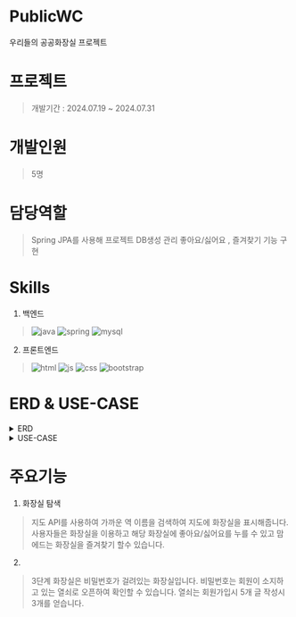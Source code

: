 # PublicWC
우리들의 공공화장실 프로젝트

# 프로젝트
> 개발기간 : 2024.07.19 ~ 2024.07.31

# 개발인원
> 5명

# 담당역할
> Spring JPA를 사용해 프로젝트 DB생성 관리 좋아요/싫어요 , 즐겨찾기 기능 구현

# Skills
1. 백엔드
>![java](https://img.shields.io/badge/Java-ED8B00?style=for-the-badge&logo=openjdk&logoColor=white)
![spring](https://img.shields.io/badge/Spring-6DB33F?style=for-the-badge&logo=spring&logoColor=white)
![mysql](https://img.shields.io/badge/MySQL-00000F?style=for-the-badge&logo=mysql&logoColor=white)

2. 프론트엔드
>![html](https://img.shields.io/badge/HTML5-E34F26?style=for-the-badge&logo=html5&logoColor=white)
![js](https://img.shields.io/badge/JavaScript-F7DF1E?style=for-the-badge&logo=JavaScript&logoColor=white)
![css](https://img.shields.io/badge/CSS3-1572B6?style=for-the-badge&logo=css3&logoColor=white)
![bootstrap](    https://img.shields.io/badge/Bootstrap-563D7C?style=for-the-badge&logo=bootstrap&logoColor=white)

# ERD & USE-CASE
<details>
<summary>ERD</summary>
<img src="wcERD.png" alt="ERD" />
</details>
<details>
<summary>USE-CASE</summary>
<img src="wcUSECASE.png" alt="USE-CASE" />
</details>

# 주요기능
1. 화장실 탐색
> 지도 API를 사용하여 가까운 역 이름을 검색하여 지도에 화장실을 표시해줍니다.
사용자들은 화장실을 이용하고 해당 화장실에 좋아요/싫어요를 누를 수 있고  맘에드는 화장실을 즐겨찾기 할수 있습니다.

2.
> 3단계 화장실은 비밀번호가 걸려있는 화장실입니다. 비밀번호는 회원이 소지하고 있는 열쇠로 오픈하여 확인할 수 있습니다.
열쇠는 회원가입시 5개 글 작성시 3개를 얻습니다.
